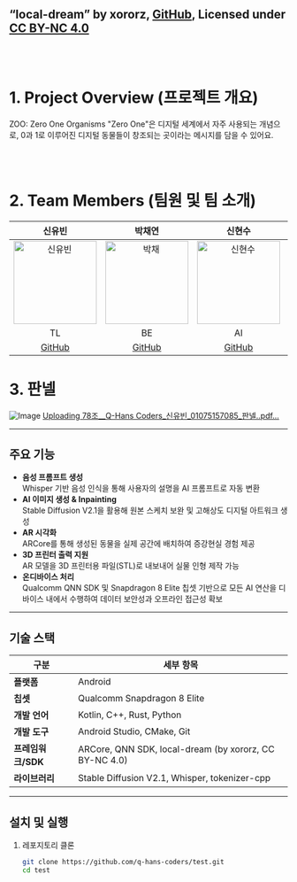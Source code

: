 

## “local-dream” by xororz, [GitHub](https://github.com/xororz/local-dream), Licensed under [CC BY-NC 4.0](https://creativecommons.org/licenses/by-nc/4.0/deed.ko)
<br/>
<br/>

# 1. Project Overview (프로젝트 개요)
ZOO: Zero One Organisms
"Zero One"은 디지털 세계에서 자주 사용되는 개념으로, 
0과 1로 이루어진 디지털 동물들이 창조되는 곳이라는 메시지를 담을 수 있어요.

<br/>
<br/>

# 2. Team Members (팀원 및 팀 소개)
| 신유빈 | 박채연 | 신현수 | 송범록 |
|:------:|:------:|:------:|:------:|
| <img src="https://github.com/user-attachments/assets/5d7564a9-d246-4e71-9f53-d6f0f711282d" alt="신유빈" width="150"> | <img src="https://github.com/user-attachments/assets/6f2cf3aa-ba91-4888-bf84-76a1bb1204a3" alt="박채" width="150"> | <img src="https://github.com/user-attachments/assets/6cf6ae49-e37d-4dcc-a2d9-8602e51c83e2" alt="신현수" width="150"> | <img src="https://github.com/user-attachments/assets/6db1bcb8-b7d1-4142-aee7-6c8b8ef7aa72" alt="송범록" width="150"> |
| TL | BE | AI | AI |
| [GitHub](https://github.com/ubin-shin) | [GitHub](https://github.com/Bigdatabomb) | [GitHub](https://github.com/shinhyun-soo) | [GitHub](https://github.com/BeomRok) |

# 3. 판넬

![Image](https://github.com/user-attachments/assets/36b56eb5-a31e-454c-bf9c-4f7f0115523b)
[Uploading 78조__Q-Hans Coders_신유빈_01075157085_판넬..pdf…]()


---

## 주요 기능
- **음성 프롬프트 생성**  
  Whisper 기반 음성 인식을 통해 사용자의 설명을 AI 프롬프트로 자동 변환
- **AI 이미지 생성 & Inpainting**  
  Stable Diffusion V2.1을 활용해 원본 스케치 보완 및 고해상도 디지털 아트워크 생성
- **AR 시각화**  
  ARCore를 통해 생성된 동물을 실제 공간에 배치하여 증강현실 경험 제공
- **3D 프린터 출력 지원**  
  AR 모델을 3D 프린터용 파일(STL)로 내보내어 실물 인형 제작 가능
- **온디바이스 처리**  
  Qualcomm QNN SDK 및 Snapdragon 8 Elite 칩셋 기반으로 모든 AI 연산을 디바이스 내에서 수행하여 데이터 보안성과 오프라인 접근성 확보

---

## 기술 스택

| 구분       | 세부 항목                                                                                                    |
|------------|--------------------------------------------------------------------------------------------------------------|
| **플랫폼** | Android                                                                                                      |
| **칩셋**   | Qualcomm Snapdragon 8 Elite                                                                                  |
| **개발 언어** | Kotlin, C++, Rust, Python                                                                                  |
| **개발 도구** | Android Studio, CMake, Git                                                                                 |
| **프레임워크/SDK** | ARCore, QNN SDK, local-dream (by xororz, CC BY-NC 4.0)                                                   |
| **라이브러리** | Stable Diffusion V2.1, Whisper, tokenizer-cpp                                                             |

---

## 설치 및 실행

1. 레포지토리 클론  
   ```bash
   git clone https://github.com/q-hans-coders/test.git
   cd test


<!--

**Here are some ideas to get you started:**

🙋‍♀️ A short introduction - what is your organization all about?
🌈 Contribution guidelines - how can the community get involved?
👩‍💻 Useful resources - where can the community find your docs? Is there anything else the community should know?
🍿 Fun facts - what does your team eat for breakfast?
🧙 Remember, you can do mighty things with the power of [Markdown](https://docs.github.com/github/writing-on-github/getting-started-with-writing-and-formatting-on-github/basic-writing-and-formatting-syntax)
-->
